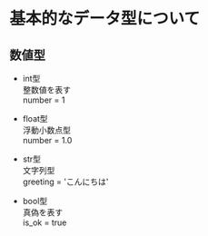 # 基本的なデータ型について

## 数値型
- int型  
整数値を表す  
number = 1  

- float型  
浮動小数点型  
number = 1.0  

- str型  
文字列型  
greeting = 'こんにちは'

- bool型  
真偽を表す  
is_ok = true  
